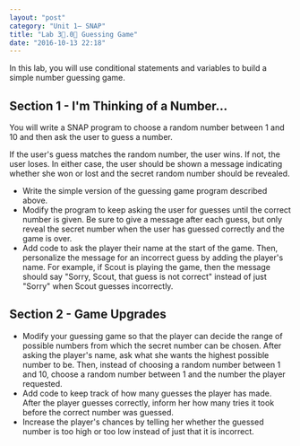 ```yaml
---
layout: "post"
category: "Unit 1– SNAP"
title: "Lab 3⃣.0⃣ Guessing Game"
date: "2016-10-13 22:18"
---
```


In this lab, you will use conditional statements and variables to build a simple number guessing game.

## Section 1 - I'm Thinking of a Number...
You will write a SNAP program to choose a random number between 1 and 10 and then ask the user to guess a number.

If the user's guess matches the random number, the user wins. If not, the user loses. In either case, the user should be shown a message indicating whether she won or lost and the secret random number should be revealed.

- Write the simple version of the guessing game program described above.
- Modify the program to keep asking the user for guesses until the correct number is given. Be sure to give a message after each guess, but only reveal the secret number when the user has guessed correctly and the game is over.
- Add code to ask the player their name at the start of the game. Then, personalize the message for an incorrect guess by adding the player's name. For example, if Scout is playing the game, then the message should say "Sorry, Scout, that guess is not correct" instead of just "Sorry" when Scout guesses incorrectly.

## Section 2 - Game Upgrades
- Modify your guessing game so that the player can decide the range of possible numbers from which the secret number can be chosen. After asking the player's name, ask what she wants the highest possible number to be. Then, instead of choosing a random number between 1 and 10, choose a random number between 1 and the number the player requested.
- Add code to keep track of how many guesses the player has made. After the player guesses correctly, inform her how many tries it took before the correct number was guessed.
- Increase the player's chances by telling her whether the guessed number is too high or too low instead of just that it is incorrect.
